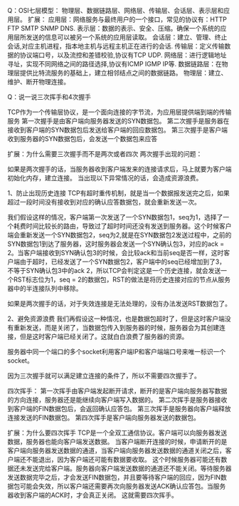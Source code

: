 <!--
 * @Date: 2022-10-30 18:57:19
 * @LastEditors: sunshaochen 805960031@qq.com
 * @LastEditTime: 2022-10-31 16:51:04
 * @FilePath: \ToFindWork\计算机基础-网络基础.md
-->
Q：OSI七层模型：
物理层、数据链路层、网络层、传输层、会话层、表示层和应用层。
扩展：
应用层：网络服务与最终用户的一个接口，常见的协议有：HTTP FTP SMTP SNMP DNS.
表示层：数据的表示、安全、压缩。确保一个系统的应用层所发送的信息可以被另一个系统的应用层读取。
会话层：建立、管理、终止会话,对应主机进程，指本地主机与远程主机正在进行的会话.
传输层：定义传输数据的协议端口号，以及流控和差错校验,协议有TCP UDP.
网络层：进行逻辑地址寻址，实现不同网络之间的路径选择,协议有ICMP IGMP IP等.
数据链路层：在物理层提供比特流服务的基础上，建立相邻结点之间的数据链路。
物理层：建立、维护、断开物理连接。

Q：说一说三次挥手和4次握手

TCP作为一个传输层协议，是一个面向连接的字节流，为应用层提供端到端的传输服务
第一次握手是由客户端向服务器发送的SYN数据包。
第二次握手是服务器在接收到客户端的SYN数据包后发送给客户端的回应数据包。
第三次握手是客户端收到服务器的SYN数据包后，会发送一个数据包来应答

扩展：为什么需要三次握手而不是两次或者四次
两次握手出现的问题：

如果是两次握手的话，当服务器收到客户端发来的连接请求后，马上就要为客户端初始化内存，建立连接。 当出现以下异常情况的话，会造成资源浪费。

1、防止出现历史连接
TCP有超时重传机制，就是当一个数据报发送完之后，如果超过一段时间没有接收到对应的确认应答数据包，就会重新发送一次。

我们假设这样的情况，客户端第一次发送了一个SYN数据包1，seq为1，选择了一个耗费时间比较长的路由，导致过了超时时间还没有发送到服务器。这个时候客户端会重新发送一个SYN数据包2，seq为2,就是在SYN数据包2发送过程中，之前的SYN数据包1到达了服务器，这时服务器会发送一个SYN确认包3，对应的ack = 2。当客户端接收到SYN确认包3的时候，会比较ack和当前seq是否一样，这时客户端由于超时，已经发送了一个SYN数据包2，客户端中的seq已经增加到了3，不等于SYN确认包3中的ack 2，所以TCP会判定这是一个历史连接，就会发送一个RST标志位为1，seq = 2的数据包，RST的做法是将历史连接对应的节点从服务器中的半连接队列中移除。

如果是两次握手的话，对于失效连接是无法处理的，没有办法发送RST数据包了。

2、避免资源浪费
我们再假设这一种情况，也是数据包超时了，但是这时客户端没有重新发送，而是关闭了，当数据包传入到服务器的时候，服务器会为其创建连接，但是这时客户端已经关闭了。这就白白浪费了服务器的资源。

服务器中同一个端口的多个socket利用客户端IP和客户端端口号来唯一标识一个socket。

因为三次握手就可以满足建立连接的条件了，所以不需要四次握手了。


四次挥手：
第一次挥手由客户端发起断开请求，断开的是客户端向服务器写数据的方向连接，服务器还是能继续向客户端写入数据的。
第二次挥手是服务器接收到客户端的FIN数据包后，会返回确认应答包。
第三次挥手是服务器向客户端释放连接发送的FIN数据包。
第四次挥手是客户端向服务器发送的数据包。


扩展：为什么要四次挥手
TCP是一个全双工通信协议。客户端可以向服务器发送数据，服务器也能向客户端发送数据。
当客户端断开连接的时候，申请断开的是客户端向服务器发送数据的通道，当客户端向服务器发送数据的通道关闭之后，客户端还不能退出，因为客户端还可能有数据要收取。
这个时候服务器可能还有数据还未发送完给客户端。服务器向客户端发送数据的通道还不能关闭。等待服务器发送数据完毕之后，才会发送FIN数据包，并且要等待客户端的回应，因为FIN数据包可能会失效，所以客户端还需要再次向服务器发送ACK确认应答包。当服务器收到客户端的ACK时，才会真正关闭。
这就需要四次挥手。
